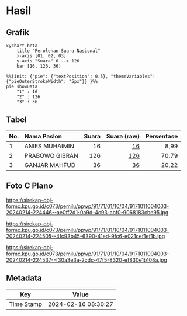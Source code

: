 # Hasil

## Grafik

```mermaid
xychart-beta
    title "Perolehan Suara Nasional"
    x-axis [01, 02, 03]
    y-axis "Suara" 0 --> 126
    bar [16, 126, 36]
```

```mermaid
%%{init: {"pie": {"textPosition": 0.5}, "themeVariables": {"pieOuterStrokeWidth": "5px"}} }%%
pie showData
    "1" : 16
    "2" : 126
    "3" : 36
```

## Tabel

| No. | Nama Paslon    | Suara | Suara (raw) | Persentase |
|:--- |:-------------- | -----:| -----------:| ----------:|
| 1   | ANIES MUHAIMIN | 16    | [16][p-1]   | 8,99       |
| 2   | PRABOWO GIBRAN | 126   | [126][p-2]  | 70,79      |
| 3   | GANJAR MAHFUD  | 36    | [36][p-3]   | 20,22      |


[p-1]: https://github.com/gigit-pemilu/pemilu-2024/blob/main/pilpres/hitung-suara/sub/91-papua/sub/71-kota-jayapura/sub/01-jayapura-utara/sub/1004-imbi/sub/003-tps/sub/paslon-1.txt
[p-2]: https://github.com/gigit-pemilu/pemilu-2024/blob/main/pilpres/hitung-suara/sub/91-papua/sub/71-kota-jayapura/sub/01-jayapura-utara/sub/1004-imbi/sub/003-tps/sub/paslon-2.txt
[p-3]: https://github.com/gigit-pemilu/pemilu-2024/blob/main/pilpres/hitung-suara/sub/91-papua/sub/71-kota-jayapura/sub/01-jayapura-utara/sub/1004-imbi/sub/003-tps/sub/paslon-3.txt

## Foto C Plano

https://sirekap-obj-formc.kpu.go.id/c073/pemilu/ppwp/91/71/01/10/04/9171011004003-20240214-224446--ae0ff2d1-0a9d-4c93-abf0-9068183cbe95.jpg

https://sirekap-obj-formc.kpu.go.id/c073/pemilu/ppwp/91/71/01/10/04/9171011004003-20240214-224505--4fc93b45-6390-41ed-9fc6-e021cef1ef1b.jpg

https://sirekap-obj-formc.kpu.go.id/c073/pemilu/ppwp/91/71/01/10/04/9171011004003-20240214-224537--f30a3e3a-2cdc-47f5-8320-ef830e1b108a.jpg


## Metadata

| Key        | Value               |
| ---------- | ------------------- |
| Time Stamp | 2024-02-16 08:30:27 |



